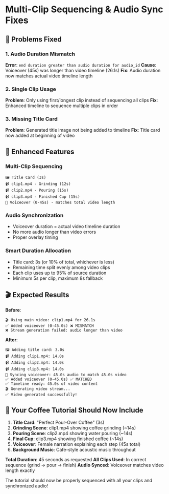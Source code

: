 # Multi-Clip Sequencing & Audio Sync Fixes

## 🎯 **Problems Fixed**

### 1. **Audio Duration Mismatch**
**Error**: `end duration greater than audio duration for audio_id`
**Cause**: Voiceover (45s) was longer than video timeline (26.1s)
**Fix**: Audio duration now matches actual video timeline length

### 2. **Single Clip Usage** 
**Problem**: Only using first/longest clip instead of sequencing all clips
**Fix**: Enhanced timeline to sequence multiple clips in order

### 3. **Missing Title Card**
**Problem**: Generated title image not being added to timeline
**Fix**: Title card now added at beginning of video

## 🔧 **Enhanced Features**

### **Multi-Clip Sequencing**
```
🖼️ Title Card (3s) 
📹 clip1.mp4 - Grinding (12s)
📹 clip2.mp4 - Pouring (15s) 
📹 clip3.mp4 - Finished Cup (15s)
🎤 Voiceover (0-45s) - matches total video length
```

### **Audio Synchronization**
- Voiceover duration = actual video timeline duration
- No more audio longer than video errors
- Proper overlay timing

### **Smart Duration Allocation**
- Title card: 3s (or 10% of total, whichever is less)
- Remaining time split evenly among video clips
- Each clip uses up to 95% of source duration
- Minimum 5s per clip, maximum 8s fallback

## 🎬 **Expected Results**

**Before**: 
```
🎬 Using main video: clip1.mp4 for 26.1s
✅ Added voiceover (0-45.0s) ❌ MISMATCH
❌ Stream generation failed: audio longer than video
```

**After**:
```
🖼️ Adding title card: 3.0s
📹 Adding clip1.mp4: 14.0s  
📹 Adding clip2.mp4: 14.0s
📹 Adding clip3.mp4: 14.0s
🎤 Syncing voiceover: 45.0s audio to match 45.0s video
✅ Added voiceover (0-45.0s) ✅ MATCHED
✅ Timeline ready: 45.0s of video content
🎬 Generating video stream...
✅ Video generated successfully!
```

## 🚀 **Your Coffee Tutorial Should Now Include**

1. **Title Card**: "Perfect Pour-Over Coffee" (3s)
2. **Grinding Scene**: clip1.mp4 showing coffee grinding (~14s)
3. **Pouring Scene**: clip2.mp4 showing water pouring (~14s)  
4. **Final Cup**: clip3.mp4 showing finished coffee (~14s)
5. **Voiceover**: Female narration explaining each step (45s total)
6. **Background Music**: Cafe-style acoustic music throughout

**Total Duration**: 45 seconds as requested
**All Clips Used**: In correct sequence (grind → pour → finish)
**Audio Synced**: Voiceover matches video length exactly

The tutorial should now be properly sequenced with all your clips and synchronized audio!
